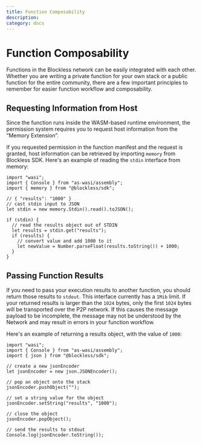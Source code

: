 ```yaml
---
title: Function Composability
description:
category: docs
---
```


# Function Composability

Functions in the Blockless network can be easily integrated with each other. Whether you are writing a private function for your own stack or a public function for the entire community, there are a few important principles to remember for easier function workflow and composability.

## Requesting Information from Host

Since the function runs inside the WASM-based runtime environment, the permission system requires you to request host information from the “Memory Extension”.

If you requested permission in the function manifest and the request is granted, host information can be retrieved by importing `memory` from Blockless SDK.
Here's an example of reading the `stdin` interface from memory:

```tsx
import "wasi";
import { Console } from "as-wasi/assembly";
import { memory } from "@blockless/sdk";

// { "results": "1000" }
// cast stdin input to JSON
let stdin = new memory.Stdin().read().toJSON();

if (stdin) {
  // read the results object out of STDIN
  let results = stdin.get("results");
  if (results) {
    // convert value and add 1000 to it
    let newValue = Number.parseFloat(results.toString()) + 1000;
  }
}
```

## Passing Function Results

If you need to pass your execution results to another function, you should return those results to `stdout`. This interface currently has a `1Mib` limit. If your returned results is larger than the `1024` bytes, only the first `1024` bytes will be transported over the P2P network. If this causes the message payload to be incomplete, the message may not be understood by the Network and may result in errors in your function workflow.

Here's an example of returning a results object, with the value of `1000`:

```tsx
import "wasi";
import { Console } from "as-wasi/assembly";
import { json } from "@blockless/sdk";

// create a new jsonEncoder
let jsonEncoder = new json.JSONEncoder();

// pop an object onto the stack
jsonEncoder.pushObject("");

// set a string value for the object
jsonEncoder.setString("results", "1000");

// close the object
jsonEncoder.popObject();

// send the results to stdout
Console.log(jsonEncoder.toString());
```
